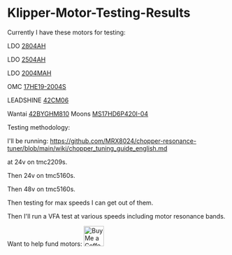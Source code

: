 # Klipper-Motor-Testing-Results
Currently I have these motors for testing:

LDO [2804AH](https://northprint3d.ca/product/ldo-42sth48-2804-2-8a-super-power-stepper-motor/)

LDO [2504AH](https://www.3dlabtech.ca/product/ldo-nema17-motor-ldo-42sth48-2504ah/)

LDO [2004MAH](https://www.3dlabtech.ca/product/ldo-nema17-motor-ldo-42sth48-2004mah/)

OMC [17HE19-2004S](https://www.omc-stepperonline.com/e-series-nema-17-bipolar-55ncm-77-88oz-in-2a-42x48mm-4-wires-w-1m-cable-connector-17he19-2004s)

LEADSHINE [42CM06](https://www.leadshine.com/product-detail/42CM06.html)

Wantai [42BYGHM810](https://archive.fabacademy.org/2017/fablabverket/students/100/web/assignments/week11/3302_0_Datasheet.pdf)
Moons [MS17HD6P420I-04](https://www.moonsindustries.com/p/nema-17-standard-hybrid-stepper-motors/ms17hd6p4200-m-000004611110026893)

Testing methodology:

I'll be running: https://github.com/MRX8024/chopper-resonance-tuner/blob/main/wiki/chopper_tuning_guide_english.md 

at 24v on tmc2209s.

Then 24v on tmc5160s.

Then 48v on tmc5160s.


Then testing for max speeds I can get out of them.

Then I'll run a VFA test at various speeds including motor resonance bands.

Want to help fund motors:
<a href='https://ko-fi.com/burgo' target='_blank'><img height='46' style='border:0px;height:46px;' src='https://az743702.vo.msecnd.net/cdn/kofi3.png?v=0' border='0' alt='Buy Me a Coffee at ko-fi.com' /></a> 
